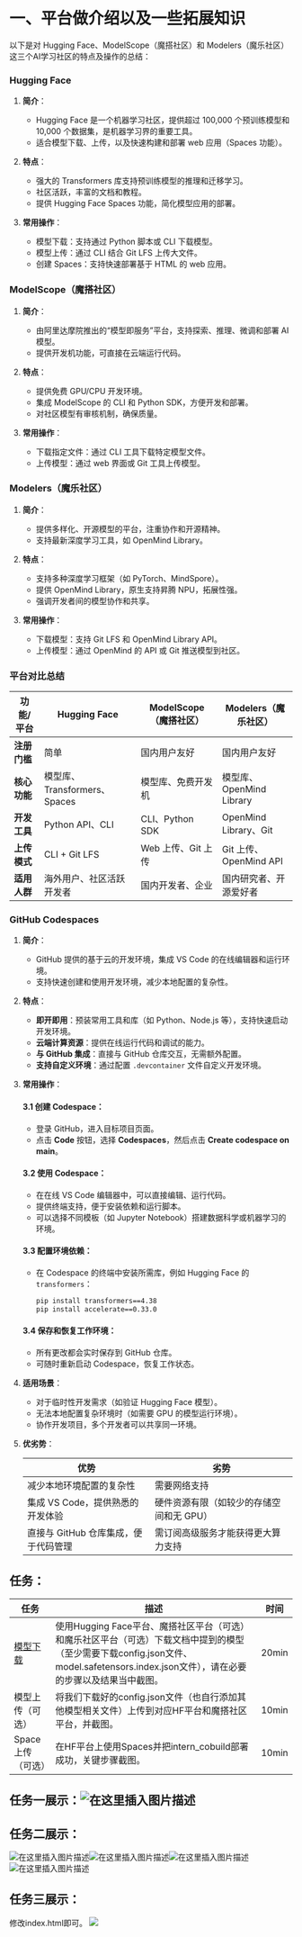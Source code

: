 # 一、平台做介绍以及一些拓展知识
以下是对 Hugging Face、ModelScope（魔搭社区）和 Modelers（魔乐社区）这三个AI学习社区的特点及操作的总结：
### **Hugging Face**
1. **简介**：
   - Hugging Face 是一个机器学习社区，提供超过 100,000 个预训练模型和 10,000 个数据集，是机器学习界的重要工具。
   - 适合模型下载、上传，以及快速构建和部署 web 应用（Spaces 功能）。

2. **特点**：
   - 强大的 Transformers 库支持预训练模型的推理和迁移学习。
   - 社区活跃，丰富的文档和教程。
   - 提供 Hugging Face Spaces 功能，简化模型应用的部署。

3. **常用操作**：
   - 模型下载：支持通过 Python 脚本或 CLI 下载模型。
   - 模型上传：通过 CLI 结合 Git LFS 上传大文件。
   - 创建 Spaces：支持快速部署基于 HTML 的 web 应用。
### **ModelScope（魔搭社区）**
1. **简介**：
   - 由阿里达摩院推出的“模型即服务”平台，支持探索、推理、微调和部署 AI 模型。
   - 提供开发机功能，可直接在云端运行代码。

2. **特点**：
   - 提供免费 GPU/CPU 开发环境。
   - 集成 ModelScope 的 CLI 和 Python SDK，方便开发和部署。
   - 对社区模型有审核机制，确保质量。

3. **常用操作**：
   - 下载指定文件：通过 CLI 工具下载特定模型文件。
   - 上传模型：通过 web 界面或 Git 工具上传模型。
### **Modelers（魔乐社区）**
1. **简介**：
   - 提供多样化、开源模型的平台，注重协作和开源精神。
   - 支持最新深度学习工具，如 OpenMind Library。

2. **特点**：
   - 支持多种深度学习框架（如 PyTorch、MindSpore）。
   - 提供 OpenMind Library，原生支持昇腾 NPU，拓展性强。
   - 强调开发者间的模型协作和共享。

3. **常用操作**：
   - 下载模型：支持 Git LFS 和 OpenMind Library API。
   - 上传模型：通过 OpenMind 的 API 或 Git 推送模型到社区。
### **平台对比总结**

| 功能/平台        | Hugging Face                  | ModelScope（魔搭社区）          | Modelers（魔乐社区）         |
|------------------|-------------------------------|---------------------------------|-----------------------------|
| **注册门槛**    | 简单             | 国内用户友好     | 国内用户友好 |
| **核心功能**    | 模型库、Transformers、Spaces   | 模型库、免费开发机             | 模型库、OpenMind Library    |
| **开发工具**    | Python API、CLI               | CLI、Python SDK                | OpenMind Library、Git       |
| **上传模式**    | CLI + Git LFS                | Web 上传、Git 上传             | Git 上传、OpenMind API      |
| **适用人群**    | 海外用户、社区活跃开发者       | 国内开发者、企业               | 国内研究者、开源爱好者     |

### **GitHub Codespaces**

1. **简介**：
   - GitHub 提供的基于云的开发环境，集成 VS Code 的在线编辑器和运行环境。
   - 支持快速创建和使用开发环境，减少本地配置的复杂性。

2. **特点**：
   - **即开即用**：预装常用工具和库（如 Python、Node.js 等），支持快速启动开发环境。
   - **云端计算资源**：提供在线运行代码和调试的能力。
   - **与 GitHub 集成**：直接与 GitHub 仓库交互，无需额外配置。
   - **支持自定义环境**：通过配置 `.devcontainer` 文件自定义开发环境。

3. **常用操作**：

   #### 3.1 **创建 Codespace**：
   - 登录 GitHub，进入目标项目页面。
   - 点击 **Code** 按钮，选择 **Codespaces**，然后点击 **Create codespace on main**。

   #### 3.2 **使用 Codespace**：
   - 在在线 VS Code 编辑器中，可以直接编辑、运行代码。
   - 提供终端支持，便于安装依赖和运行脚本。
   - 可以选择不同模板（如 Jupyter Notebook）搭建数据科学或机器学习的环境。

   #### 3.3 **配置环境依赖**：
   - 在 Codespace 的终端中安装所需库，例如 Hugging Face 的 `transformers`：
     ```bash
     pip install transformers==4.38
     pip install accelerate==0.33.0
     ```

   #### 3.4 **保存和恢复工作环境**：
   - 所有更改都会实时保存到 GitHub 仓库。
   - 可随时重新启动 Codespace，恢复工作状态。

4. **适用场景**：
   - 对于临时性开发需求（如验证 Hugging Face 模型）。
   - 无法本地配置复杂环境时（如需要 GPU 的模型运行环境）。
   - 协作开发项目，多个开发者可以共享同一环境。

5. **优劣势**：

   | 优势                                      | 劣势                                    |
   |-----------------------------------------|---------------------------------------|
   | 减少本地环境配置的复杂性                  | 需要网络支持                           |
   | 集成 VS Code，提供熟悉的开发体验          | 硬件资源有限（如较少的存储空间和无 GPU）|
   | 直接与 GitHub 仓库集成，便于代码管理       | 需订阅高级服务才能获得更大算力支持      |
## 任务：
| 任务 | 描述 | 时间 |
| --- | --- | --- |
| [模型下载](https://huggingface.co/internlm/internlm2-chat-1_8b) | 使用Hugging Face平台、魔搭社区平台（可选）和魔乐社区平台（可选）下载文档中提到的模型（至少需要下载config.json文件、model.safetensors.index.json文件），请在必要的步骤以及结果当中截图。 | 20min |
| 模型上传（可选） | 将我们下载好的config.json文件（也自行添加其他模型相关文件）上传到对应HF平台和魔搭社区平台，并截图。 | 10min |
| Space上传（可选） | 在HF平台上使用Spaces并把intern_cobuild部署成功，关键步骤截图。 | 10min |

## 任务一展示：![在这里插入图片描述](https://i-blog.csdnimg.cn/direct/68d61eb9ec17445bb27fba8bfd73fce3.png)
## 任务二展示：
![在这里插入图片描述](https://i-blog.csdnimg.cn/direct/63e02e0c12154865b5bcd82ad1f23cc0.png)![在这里插入图片描述](https://i-blog.csdnimg.cn/direct/83aeca9a733344878d8f2ce42c821ad7.png)![在这里插入图片描述](https://i-blog.csdnimg.cn/direct/6995bf8c97164a8594987ed57a656c1e.png)![在这里插入图片描述](https://i-blog.csdnimg.cn/direct/3ad3ffa2258244ceb317a78c6283e9eb.png)
## 任务三展示：
修改index.html即可。
![](https://i-blog.csdnimg.cn/direct/75d552deecb14e55bb25ce9542125a68.png)











